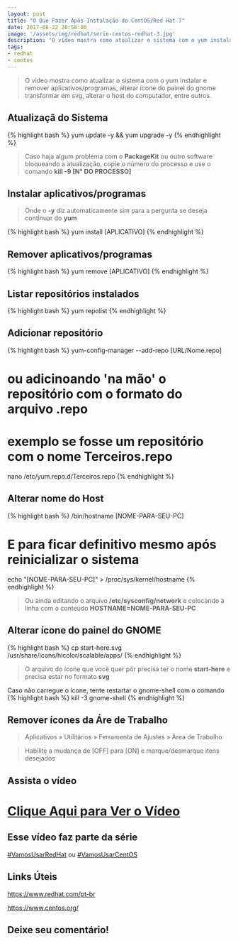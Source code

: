 ```yaml
---
layout: post
title: "O Que Fazer Após Instalação do CentOS/Red Hat 7"
date: 2017-08-22 20:58:00
image: '/assets/img/redhat/serie-centos-redhat-3.jpg'
description: "O vídeo mostra como atualizar o sistema com o yum instalar e remover programas, alterar ícone do painel do gnome, transformar em svg, alterar o host do computador..."
tags:
- redhat
- centos
---
```


> O vídeo mostra como atualizar o sistema com o yum instalar e remover aplicativos/programas, alterar ícone do painel do gnome transformar em svg, alterar o host do computador, entre outros.

## Atualizaçã do Sistema
{% highlight bash %}
yum update -y && yum upgrade -y
{% endhighlight %}

> Caso haja algum problema com o __PackageKit__ ou outro software bloqueando a atualização, copie o número do processo e use o comando __kill -9 [N° DO PROCESSO]__

## Instalar aplicativos/programas

> Onde o __-y__ diz automaticamente sim para a pergunta se deseja continuar do __yum__

{% highlight bash %}
yum install [APLICATIVO]
{% endhighlight %}

## Remover aplicativos/programas
{% highlight bash %}
yum remove [APLICATIVO]
{% endhighlight %}

## Listar repositórios instalados
{% highlight bash %}
yum repolist
{% endhighlight %}

## Adicionar repositório
{% highlight bash %}
yum-config-manager --add-repo [URL/Nome.repo]
# ou adicinoando 'na mão' o repositório com o formato do arquivo .repo
# exemplo se fosse um repositório com o nome Terceiros.repo
nano /etc/yum.repo.d/Terceiros.repo
{% endhighlight %}

## Alterar nome do Host
{% highlight bash %}
/bin/hostname [NOME-PARA-SEU-PC]
# E para ficar definitivo mesmo após reinicializar o sistema
echo "[NOME-PARA-SEU-PC]" > /proc/sys/kernel/hostname
{% endhighlight %}

> Ou ainda editando o arquivo __/etc/sysconfig/network__ e colocando a linha com o conteúdo __HOSTNAME=NOME-PARA-SEU-PC__

## Alterar ícone do painel do GNOME
{% highlight bash %}
cp start-here.svg /usr/share/icons/hicolor/scalable/apps/
{% endhighlight %}

> O arquivo do ícone que você quer pôr precisa ter o nome __start-here__ e precisa estar no formato __svg__

Caso não carregue o ícone, tente restartar o gnome-shell com o comando
{% highlight bash %}
kill -3 gnome-shell
{% endhighlight %}

## Remover ícones da Áre de Trabalho

> Aplicativos &raquo; Utilitários &raquo; Ferramenta de Ajustes &raquo; Área de Trabalho

> Habilite a mudança de [OFF] para [ON] e marque/desmarque itens desejados

## Assista o vídeo

# [Clique Aqui para Ver o Vídeo](https://www.youtube.com/watch?v=Ufc_7Dnh7Ao)


## Esse vídeo faz parte da série
[#VamosUsarRedHat](https://www.youtube.com/playlist?list=PLUJBQEDDLNcnr4BziCur10Ot9EGzBCn4_) ou [#VamosUsarCentOS](https://www.youtube.com/playlist?list=PLUJBQEDDLNcnr4BziCur10Ot9EGzBCn4_)

## Links Úteis

<https://www.redhat.com/pt-br>

<https://www.centos.org/>

## Deixe seu comentário!

<script async src="https://pagead2.googlesyndication.com/pagead/js/adsbygoogle.js"></script>

<!-- Informat -->
<ins class="adsbygoogle"
 style="display:block"
 data-ad-client="ca-pub-2838251107855362"
 data-ad-slot="2327980059"
 data-ad-format="auto"
 data-full-width-responsive="true"></ins>

<script>
(adsbygoogle = window.adsbygoogle || []).push({});
</script>

